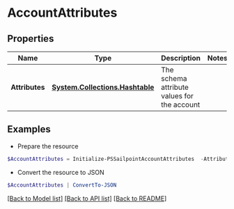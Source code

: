 # AccountAttributes
## Properties

Name | Type | Description | Notes
------------ | ------------- | ------------- | -------------
**Attributes** | [**System.Collections.Hashtable**](AnyType.md) | The schema attribute values for the account | 

## Examples

- Prepare the resource
```powershell
$AccountAttributes = Initialize-PSSailpointAccountAttributes  -Attributes {city&#x3D;Austin, displayName&#x3D;John Doe, userName&#x3D;jdoe, sAMAccountName&#x3D;jDoe, mail&#x3D;john.doe@sailpoint.com}
```

- Convert the resource to JSON
```powershell
$AccountAttributes | ConvertTo-JSON
```

[[Back to Model list]](../README.md#documentation-for-models) [[Back to API list]](../README.md#documentation-for-api-endpoints) [[Back to README]](../README.md)


